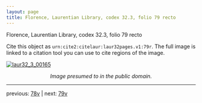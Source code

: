 ```yaml
---
layout: page
title: Florence, Laurentian Library, codex 32.3, folio 79 recto
---
```


Florence, Laurentian Library, codex 32.3, folio 79 recto

Cite this object as `urn:cite2:citelaur:laur32pages.v1:79r`.  The full image is linked to a citation tool you can use to cite regions of the image.

[![laur32_3_00165](http://www.homermultitext.org/iipsrv?IIIF=/project/homer/pyramidal/deepzoom/citelaur/laur32imgs/v1/laur32_3_00165.tif/full/800,/0/default.jpg)](http://www.homermultitext.org/ict2/?urn=urn:cite2:citelaur:laur32imgs.v1:laur32_3_00165) 

<p style="text-align: center; font-style: italic;">Image presumed to in the public domain.</p>

---

previous: [78v](../78v/) | next: [79v](../79v/)